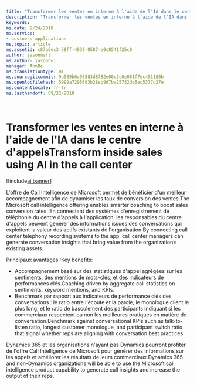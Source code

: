 ```yaml
---
title: "Transformer les ventes en interne à l'aide de l'IA dans le centre d'appels"
description: "Transformer les ventes en interne à l'aide de l'IA dans le centre d'appels"
keywords: 
ms.date: 9/24/2018
ms.service:
- business-applications
ms.topic: article
ms.assetid: c87a6ec3-58ff-4030-8587-e0c8541f25c0
author: jasonmsft
ms.author: jasonhui
manager: AnnBe
ms.translationtype: HT
ms.sourcegitcommit: 9a509b6e98583d8782e00c5c0e081f7ec451180b
ms.openlocfilehash: 5999a7295693b28eb9d7ba25732de5ec5377d27e
ms.contentlocale: fr-fr
ms.lasthandoff: 09/22/2018

---
```


# <a name="transform-inside-sales-using-ai-in-the-call-center"></a><span data-ttu-id="b7a16-103">Transformer les ventes en interne à l'aide de l'IA dans le centre d'appels</span><span class="sxs-lookup"><span data-stu-id="b7a16-103">Transform inside sales using AI in the call center</span></span>

[!include[ai banner](../includes/ai.md)] 

<span data-ttu-id="b7a16-104">L'offre de Call Intelligence de Microsoft permet de bénéficier d'un meilleur accompagnement afin de dynamiser les taux de conversion des ventes.</span><span class="sxs-lookup"><span data-stu-id="b7a16-104">The Microsoft call intelligence offering enables smarter coaching to boost sales conversion rates.</span></span> <span data-ttu-id="b7a16-105">En connectant des systèmes d'enregistrement de téléphonie du centre d'appels à l'application, les responsables du centre d'appels peuvent générer des informations issues des conversations qui exploitent la valeur des actifs existants de l'organisation.</span><span class="sxs-lookup"><span data-stu-id="b7a16-105">By connecting call center telephony recording systems to the app, call center managers can generate conversation insights that bring value from the organization’s existing assets.</span></span>

<span data-ttu-id="b7a16-106">Principaux avantages :</span><span class="sxs-lookup"><span data-stu-id="b7a16-106">Key benefits:</span></span>

-   <span data-ttu-id="b7a16-107">Accompagnement basé sur des statistiques d'appel agrégées sur les sentiments, des mentions de mots-clés, et des indicateurs de performances clés.</span><span class="sxs-lookup"><span data-stu-id="b7a16-107">Coaching driven by aggregate call statistics on sentiments, keyword mentions, and KPIs.</span></span> 
-   <span data-ttu-id="b7a16-108">Benchmark par rapport aux indicateurs de performance clés des conversations : le ratio entre l'écoute et la parole, le monologue client le plus long, et le ratio de basculement des participants indiquant si les commerciaux respectent ou non les meilleures pratiques en matière de conversation.</span><span class="sxs-lookup"><span data-stu-id="b7a16-108">Benchmark against conversational KPIs such as talk-to-listen ratio, longest customer monologue, and participant switch ratio that signal whether reps are aligning with conversation best practices.</span></span>

<span data-ttu-id="b7a16-109">Dynamics 365 et les organisations n'ayant pas Dynamics pourront profiter de l'offre Call Intelligence de Microsoft pour générer des informations sur les appels et améliorer les résultats de leurs commerciaux.</span><span class="sxs-lookup"><span data-stu-id="b7a16-109">Dynamics 365 and non-Dynamics organizations will be able to use the Microsoft call intelligence product capability to generate call insights and increase the output of their reps.</span></span>

